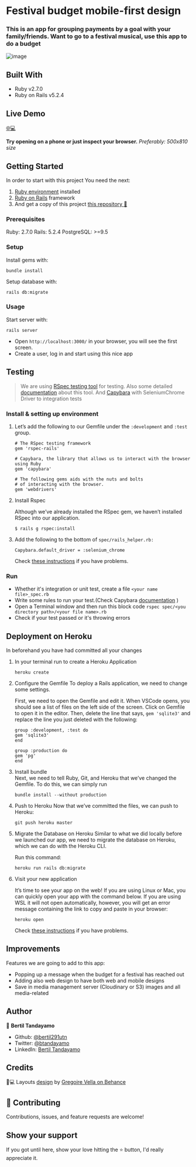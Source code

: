 # Festival budget mobile-first design

### This is an app for grouping payments by a goal with your family/friends. Want to go to a festival musical, use this app to do a budget

![image](https://user-images.githubusercontent.com/24902525/85045789-13c16780-b155-11ea-8da9-597991e58d93.png)

## Built With 

- Ruby v2.7.0
- Ruby on Rails v5.2.4

## Live Demo

[:globe_with_meridians::computer:](https://festival-budget.herokuapp.com/)

**Try opening on a phone or just inspect your browser.** *Preferably: 500x810 size*


## Getting Started

In order to start with this project You need the next:

1. [Ruby environment](https://www.ruby-lang.org/en/documentation/installation/) installed
2. [Ruby on Rails](https://www.theodinproject.com/courses/ruby-on-rails/lessons/your-first-rails-application-ruby-on-rails) framework
3. And get a copy of this project [this repository :blue_book:](https://github.com/bertil291utn/festival-budget.git)

### Prerequisites

Ruby: 2.7.0
Rails: 5.2.4
PostgreSQL: >=9.5

### Setup

Install gems with:

```
bundle install
```

Setup database with:

```
rails db:migrate
```

### Usage

Start server with:

```
rails server
```

- Open `http://localhost:3000/` in your browser, you will see the first screen.
- Create a user, log in  and start using this nice app

## Testing

> We are using [RSpec testing tool](https://rspec.info/) for testing. Also some detailed [documentation](https://relishapp.com/rspec/docs) about this tool.
And [Capybara](http://teamcapybara.github.io/capybara/) with SeleniumChrome Driver to integration tests

### Install & setting up environment 

1. Let’s add the following to our Gemfile under the `:development` and `:test` group.
    ```
    # The RSpec testing framework
    gem 'rspec-rails'

    # Capybara, the library that allows us to interact with the browser using Ruby
    gem 'capybara'

    # The following gems aids with the nuts and bolts
    # of interacting with the browser.
    gem 'webdrivers'
    ```

2. Install Rspec

    Although we’ve already installed the RSpec gem, we haven’t installed RSpec into our application. 
    ```
    $ rails g rspec:install
    ```

3. Add the following to the bottom of `spec/rails_helper.rb:`

    ```
    Capybara.default_driver = :selenium_chrome
    ```


    Check [these instructions](https://www.codewithjason.com/rails-testing-hello-world-using-rspec-capybara/) if you have problems.

### Run

- Whether it's integration or unit test, create a file `<your name file>_spec.rb`
- Write some rules to run your test.(Check Capybara [documentation](https://rubydoc.info/github/teamcapybara/capybara/master) )
- Open a Terminal window and then run this block code
`rspec spec/<you directory path>/<your file name>.rb`
- Check if your test passed or it's throwing errors

## Deployment on Heroku

In beforehand you have had committed all your changes

1. In your terminal run to create a Heroku Application
    ```
    heroku create
    ```
2. Configure the Gemfile
    To deploy a Rails application, we need to change some settings.

    First, we need to open the Gemfile and edit it.
    When VSCode opens, you should see a list of files on the left side of the screen. Click on Gemfile to open it in the editor. Then, delete the line that says, `gem 'sqlite3'` and replace the line you just deleted with the following:
    ```
    group :development, :test do
    gem 'sqlite3'
    end

    group :production do
    gem 'pg'
    end
    ```
3. Install bundle   
    Next, we need to tell Ruby, Git, and Heroku that we’ve changed the Gemfile. To do this, we can simply run

    ```
    bundle install --without production
    ```
4. Push to Heroku
    Now that we’ve committed the files, we can push to Heroku:
    ```
    git push heroku master
    ```
5. Migrate the Database on Heroku
    Similar to what we did locally before we launched our app, we need to migrate the database on Heroku, which we can do with the Heroku CLI.

    Run this command:

    ```
    heroku run rails db:migrate
    ```
6. Visit your new application

    It’s time to see your app on the web! If you are using Linux or Mac, you can quickly open your app with the command below. If you are using WSL it will not open automatically, however, you will get an error message containing the link to copy and paste in your browser:

    ```
    heroku open
    ```

    Check [these instructions](https://www.theodinproject.com/courses/ruby-on-rails/lessons/your-first-rails-application-ruby-on-rails?ref=lnav#step-3-deploy-your-rails-application) if you have problems.

## Improvements

Features we are going to add to this app:
- Popping up a message when the budget for a festival has reached out
- Adding also web design to have both web and mobile designs
- Save in media management server (Cloudinary or S3) images and all media-related 

## Author

👤 **Bertil Tandayamo**

- Github: [@bertil291utn](https://github.com/bertil291utn)
- Twitter: [@btandayamo](https://twitter.com/batandayamo)
- LinkedIn: [Bertil Tandayamo](http://bit.ly/bertil_linkedin)

## Credits
📄💻 Layouts [design](https://www.behance.net/gallery/19759151/Snapscan-iOs-design-and-branding?tracking_source=) by [Gregoire Vella on Behance](https://www.behance.net/gregoirevella)

## 🤝 Contributing

Contributions, issues, and feature requests are welcome!

## Show your support

If you got until here, show your love hitting the ⭐️ button, I'd really appreciate it.

